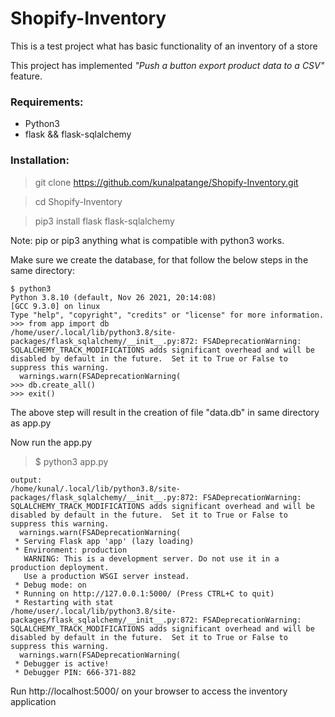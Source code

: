 # Shopify-Inventory
This is a test project what has basic functionality of an inventory of a store

This project  has implemented *"Push a button export product data to a CSV"* feature.

### Requirements:

- Python3
- flask && flask-sqlalchemy

### Installation:

> git clone https://github.com/kunalpatange/Shopify-Inventory.git

> cd Shopify-Inventory
 
> pip3 install flask flask-sqlalchemy

Note: pip or pip3 anything what is compatible with python3 works.

Make sure we create the database, for that follow the below steps in the same directory:
```
$ python3
Python 3.8.10 (default, Nov 26 2021, 20:14:08) 
[GCC 9.3.0] on linux
Type "help", "copyright", "credits" or "license" for more information.
>>> from app import db
/home/user/.local/lib/python3.8/site-packages/flask_sqlalchemy/__init__.py:872: FSADeprecationWarning: SQLALCHEMY_TRACK_MODIFICATIONS adds significant overhead and will be disabled by default in the future.  Set it to True or False to suppress this warning.
  warnings.warn(FSADeprecationWarning(
>>> db.create_all()
>>> exit()
```
The above step will result in the creation of file "data.db" in same directory as app.py

Now run the app.py 
> $ python3 app.py 

```
output:
/home/kunal/.local/lib/python3.8/site-packages/flask_sqlalchemy/__init__.py:872: FSADeprecationWarning: SQLALCHEMY_TRACK_MODIFICATIONS adds significant overhead and will be disabled by default in the future.  Set it to True or False to suppress this warning.
  warnings.warn(FSADeprecationWarning(
 * Serving Flask app 'app' (lazy loading)
 * Environment: production
   WARNING: This is a development server. Do not use it in a production deployment.
   Use a production WSGI server instead.
 * Debug mode: on
 * Running on http://127.0.0.1:5000/ (Press CTRL+C to quit)
 * Restarting with stat
/home/user/.local/lib/python3.8/site-packages/flask_sqlalchemy/__init__.py:872: FSADeprecationWarning: SQLALCHEMY_TRACK_MODIFICATIONS adds significant overhead and will be disabled by default in the future.  Set it to True or False to suppress this warning.
  warnings.warn(FSADeprecationWarning(
 * Debugger is active!
 * Debugger PIN: 666-371-882
```
Run http://localhost:5000/ on your browser to access the inventory application


